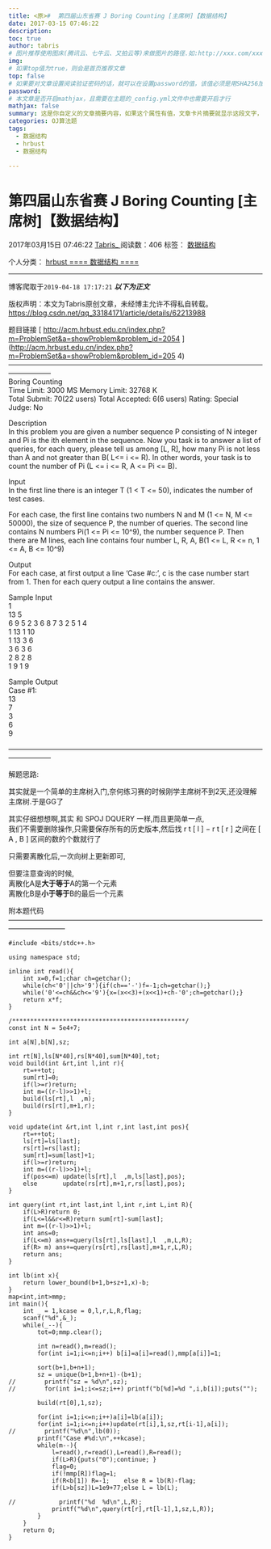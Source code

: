```yaml
---
title: <原>#  第四届山东省赛 J Boring Counting [主席树]【数据结构】
date: 2017-03-15 07:46:22
description:
toc: true
author: tabris
# 图片推荐使用图床(腾讯云、七牛云、又拍云等)来做图片的路径.如:http://xxx.com/xxx.jpg
img: 
# 如果top值为true，则会是首页推荐文章
top: false
# 如果要对文章设置阅读验证密码的话，就可以在设置password的值，该值必须是用SHA256加密后的密码，防止被他人识破
password: 
# 本文章是否开启mathjax，且需要在主题的_config.yml文件中也需要开启才行
mathjax: false
summary: 这是你自定义的文章摘要内容，如果这个属性有值，文章卡片摘要就显示这段文字，否则程序会自动截取文章的部分内容作为摘要
categories: OJ算法题
tags:
  - 数据结构
  - hrbust
  - 数据结构

---
```





#  第四届山东省赛 J Boring Counting [主席树]【数据结构】

2017年03月15日 07:46:22  [ Tabris_ ](https://me.csdn.net/qq_33184171) 阅读数：406
标签：  [ 数据结构 ](https://so.csdn.net/so/search/s.do?q=数据结构&t=blog)

个人分类：  [ hrbust ](https://blog.csdn.net/qq_33184171/article/category/6134085)
[ ==== 数据结构 ==== ](https://blog.csdn.net/qq_33184171/article/category/6362428)


--- 
 博客爬取于`2019-04-18 17:17:21`
***以下为正文***

版权声明：本文为Tabris原创文章，未经博主允许不得私自转载。
https://blog.csdn.net/qq_33184171/article/details/62213988

题目链接 [
http://acm.hrbust.edu.cn/index.php?m=ProblemSet&a=showProblem&problem_id=2054 
](http://acm.hrbust.edu.cn/index.php?m=ProblemSet&a=showProblem&problem_id=205
4)  
——————————————————————————————————————————  
Boring Counting  
Time Limit: 3000 MS Memory Limit: 32768 K  
Total Submit: 70(22 users) Total Accepted: 6(6 users) Rating: Special Judge:
No

Description  
In this problem you are given a number sequence P consisting of N integer and
Pi is the ith element in the sequence. Now you task is to answer a list of
queries, for each query, please tell us among [L, R], how many Pi is not less
than A and not greater than B( L<= i <= R). In other words, your task is to
count the number of Pi (L <= i <= R, A <= Pi <= B).

Input  
In the first line there is an integer T (1 < T <= 50), indicates the number of
test cases.

For each case, the first line contains two numbers N and M (1 <= N, M <=
50000), the size of sequence P, the number of queries. The second line
contains N numbers Pi(1 <= Pi <= 10^9), the number sequence P. Then there are
M lines, each line contains four number L, R, A, B(1 <= L, R <= n, 1 <= A, B
<= 10^9)

Output  
For each case, at first output a line ‘Case #c:’, c is the case number start
from 1. Then for each query output a line contains the answer.

Sample Input  
1  
13 5  
6 9 5 2 3 6 8 7 3 2 5 1 4  
1 13 1 10  
1 13 3 6  
3 6 3 6  
2 8 2 8  
1 9 1 9

Sample Output  
Case #1:  
13  
7  
3  
6  
9

——————————————————————————————————————————

解题思路:

其实就是一个简单的主席树入门,奈何练习赛的时候刚学主席树不到2天,还没理解主席树.于是GG了

其实仔细想想啊,其实 和 SPOJ DQUERY 一样,而且更简单一点,  
我们不需要删除操作,只需要保存所有的历史版本,然后找  r  t  [  l  ]  −  r  t  [  r  ]  之间在  [  A  ,  B
]  区间的数的个数就行了

只需要离散化后,一次向树上更新即可,

但要注意查询的时候,  
离散化A是**大于等于**A的第一个元素  
离散化B是**小于等于**B的最后一个元素

附本题代码  
————————————————————————————————————————————

    
    
    #include <bits/stdc++.h>
    
    using namespace std;
    
    inline int read(){
        int x=0,f=1;char ch=getchar();
        while(ch<'0'||ch>'9'){if(ch=='-')f=-1;ch=getchar();}
        while('0'<=ch&&ch<='9'){x=(x<<3)+(x<<1)+ch-'0';ch=getchar();}
        return x*f;
    }
    
    /************************************************/
    const int N = 5e4+7;
    
    int a[N],b[N],sz;
    
    int rt[N],ls[N*40],rs[N*40],sum[N*40],tot;
    void build(int &rt,int l,int r){
        rt=++tot;
        sum[rt]=0;
        if(l>=r)return;
        int m=((r-l)>>1)+l;
        build(ls[rt],l  ,m);
        build(rs[rt],m+1,r);
    }
    
    void update(int &rt,int l,int r,int last,int pos){
        rt=++tot;
        ls[rt]=ls[last];
        rs[rt]=rs[last];
        sum[rt]=sum[last]+1;
        if(l>=r)return;
        int m=((r-l)>>1)+l;
        if(pos<=m) update(ls[rt],l  ,m,ls[last],pos);
        else       update(rs[rt],m+1,r,rs[last],pos);
    }
    
    int query(int rt,int last,int l,int r,int L,int R){
        if(L>R)return 0;
        if(L<=l&&r<=R)return sum[rt]-sum[last];
        int m=((r-l)>>1)+l;
        int ans=0;
        if(L<=m) ans+=query(ls[rt],ls[last],l  ,m,L,R);
        if(R> m) ans+=query(rs[rt],rs[last],m+1,r,L,R);
        return ans;
    }
    
    int lb(int x){
        return lower_bound(b+1,b+sz+1,x)-b;
    }
    map<int,int>mmp;
    int main(){
        int _ = 1,kcase = 0,l,r,L,R,flag;
        scanf("%d",&_);
        while(_--){
            tot=0;mmp.clear();
    
            int n=read(),m=read();
            for(int i=1;i<=n;i++) b[i]=a[i]=read(),mmp[a[i]]=1;
    
            sort(b+1,b+n+1);
            sz = unique(b+1,b+n+1)-(b+1);
    //        printf("sz = %d\n",sz);
    //        for(int i=1;i<=sz;i++) printf("b[%d]=%d ",i,b[i]);puts("");
    
            build(rt[0],1,sz);
    
            for(int i=1;i<=n;i++)a[i]=lb(a[i]);
            for(int i=1;i<=n;i++)update(rt[i],1,sz,rt[i-1],a[i]);
    //        printf("%d\n",lb(0));
            printf("Case #%d:\n",++kcase);
            while(m--){
                l=read(),r=read(),L=read(),R=read();
                if(L>R){puts("0");continue; }
                flag=0;
                if(!mmp[R])flag=1;
                if(R<b[1]) R=-1;    else R = lb(R)-flag;
                if(L>b[sz])L=1e9+77;else L = lb(L);
    
    //            printf("%d  %d\n",L,R);
                printf("%d\n",query(rt[r],rt[l-1],1,sz,L,R));
            }
        }
        return 0;
    }

